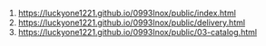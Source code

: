 1. <https://luckyone1221.github.io/0993Inox/public/index.html>
1. <https://luckyone1221.github.io/0993Inox/public/delivery.html>
1. <https://luckyone1221.github.io/0993Inox/public/03-catalog.html>